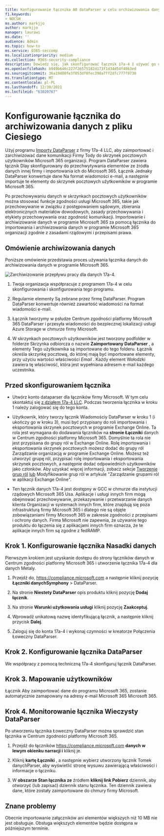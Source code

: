 ```yaml
---
title: Konfigurowanie łącznika A0 dataParser w celu archiwizowania danych w programie Microsoft 365
f1.keywords:
- NOCSH
ms.author: markjjo
author: markjjo
manager: laurawi
ms.date: ''
audience: Admin
ms.topic: how-to
ms.service: O365-seccomp
ms.localizationpriority: medium
ms.collection: M365-security-compliance
description: Dowiedz się, jak skonfigurować łącznik 17a-4 I używać go do importowania i archiwizowania danych w programie Microsoft 365.
ms.openlocfilehash: b949b646c227f26575182d173f1d34d54f40b3ed
ms.sourcegitcommit: 36a19d80fe3f053df0fec398a7ff2dfc777f9730
ms.translationtype: MT
ms.contentlocale: pl-PL
ms.lasthandoff: 12/30/2021
ms.locfileid: "63020767"
---
```

# <a name="set-up-a-connector-to-archive-data-from-symphony"></a>Konfigurowanie łącznika do archiwizowania danych z pliku Ciesiego

Użyj programu [Importy DataParser](https://www.17a-4.com/Symphony-dataparser/) z firmy 17a-4 LLC, aby zaimportować i zarchiwizować dane komunikacji Firmy Tody do skrzynek pocztowych użytkowników Microsoft 365 organizacji. Program DataParser zawiera łącznik Dlay skonfigurowany do przechwytywania elementów ze źródła danych innej firmy i importowania ich do Microsoft 365. Łącznik Jednaky DataParser konwertuje dane Na format wiadomości e-mail, a następnie importuje te elementy do skrzynek pocztowych użytkowników w programie Microsoft 365.

Po przechowywaniu danych w skrzynkach pocztowych użytkowników można stosować funkcje zgodności usługi Microsoft 365, takie jak przechowywanie w związku z postępowaniem sądowym, zbierania elektronicznych materiałów dowodowych, zasady przechowywania i etykiety przechowywania oraz zgodność komunikacji. Importowanie i archiwizowanie danych w programie Microsoft 365 za pomocą łącznika do importowania i archiwizowania danych w programie Microsoft 365 organizacji zgodnie z zasadami rządowymi i przepisami prawa.

## <a name="overview-of-archiving-symphony-data"></a>Omówienie archiwizowania danych

Poniższe omówienie przedstawia proces używania łącznika danych do archiwizowania danych w programie Microsoft 365.

![Zarchiwizowanie przepływu pracy dla danych 17a-4.](../media/SymphonyDataParserConnectorWorkflow.png)

1. Twoja organizacja współpracuje z programem 17a-4 w celu skonfigurowania i skonfigurowania tego programu.

2. Regularnie elementy Są zebrane przez firmę DataParser. Program DataParser konwertuje również zawartość wiadomości na format wiadomości e-mail.

3. Łącznik tworzymy w psłudze Centrum zgodności platformy Microsoft 365 DataParser i przesyła wiadomości do bezpiecznej lokalizacji usługi Azure Storage w chmurze firmy Microsoft.

4. W skrzynkach pocztowych użytkowników jest tworzony podfolder w folderze Skrzynka odbiorcza o nazwie **Zaimportowany DataParser** , a elementy Tego użytkownika są importowane do tego folderu. Łącznik określa skrzynkę pocztową, do której mają być importowane elementy, przy użyciu wartości właściwości *Email* . Każdy element Wołodzki zawiera tę właściwość, która jest wypełniana adresem e-mail każdego uczestnika.

## <a name="before-you-set-up-a-connector"></a>Przed skonfigurowaniem łącznika

- Utwórz konto dataparser dla łączników firmy Microsoft. W tym celu skontaktuj się [z działem 17a-4 LLC](https://www.17a-4.com/contact/). Podczas tworzenia łącznika w kroku 1 należy zalogować się do tego konta.

- Użytkownik, który tworzy łącznik Wiadomościy DataParser w kroku 1 (i ukończy go w kroku 3), musi być przypisany do roli importowania i eksportowania skrzynek pocztowych w programie Exchange Online. Ta rola jest wymagana do dodawania łączników na **stronie Łączniki** danych w Centrum zgodności platformy Microsoft 365. Domyślnie ta rola nie jest przypisana do grupy ról w Exchange Online. Rolę importowania i eksportowania skrzynek pocztowych możesz dodać do grupy ról Zarządzanie organizacją w programie Exchange Online. Możesz też utworzyć grupę ról, przypisać rolę importowania i eksportowania skrzynek pocztowych, a następnie dodać odpowiednich użytkowników jako członków. Aby uzyskać więcej informacji, zobacz sekcje [Tworzenie grup ról](/Exchange/permissions-exo/role-groups#create-role-groups) [lub](/Exchange/permissions-exo/role-groups#modify-role-groups) Modyfikowanie grup ról w artykule "Zarządzanie grupami ról w aplikacji Exchange Online".

- Ten łącznik danych 17a-4 jest dostępny w GCC w chmurze dla instytucji rządowych Microsoft 365 Usa. Aplikacje i usługi innych firm mogą obejmować przechowywanie, przekazywanie i przetwarzanie danych klienta Organizacji w systemach innych firm, które znajdują się poza infrastrukturą firmy Microsoft 365 i dlatego nie są objęte zobowiązaniami firmy Microsoft 365 w zakresie zgodności z przepisami i ochrony danych. Firma Microsoft nie zapewnia, że używanie tego produktu do łączenia się z aplikacjami innych firm oznacza, że te aplikacje innych firm są zgodne z fedRAMP.

## <a name="step-1-set-up-a-symphony-dataparser-connector"></a>Krok 1. Konfigurowanie łącznika Nasadki danych

Pierwszym krokiem jest uzyskanie dostępu do strony łączników danych w Centrum zgodności platformy Microsoft 365 i utworzenie łącznika 17a-4 dla danych Metaly.

1. Przejdź do, <https://compliance.microsoft.com> a następnie kliknij pozycję **Łączniki danychSymphony** >  DataParser.

2. Na stronie **Niestety DataParser** opis produktu kliknij pozycję **Dodaj łącznik**.

3. Na stronie **Warunki użytkowania usługi** kliknij pozycję **Zaakceptuj**.

4. Wprowadź unikatową nazwę identyfikującą łącznik, a następnie kliknij przycisk **Dalej**.

5. Zaloguj się do konta 17a-4 i wykonaj czynności w kreatorze Połączenia Łoweczny DataParser.

## <a name="step-2-configure-the-symphony-dataparser-connector"></a>Krok 2. Konfigurowanie łącznika DataParser

We współpracy z pomocą techniczną 17a-4 skonfiguruj łącznik DataParser.

## <a name="step-3-map-users"></a>Krok 3. Mapowanie użytkowników

Łącznik Aby zaimportować dane do programu Microsoft 365, zostanie automatycznie zamapowany na adresy e-mail Microsoft 365 Microsoft 365.

## <a name="step-4-monitor-the-symphony-dataparser-connector"></a>Krok 4. Monitorowanie łącznika Wieczysty DataParser

Po utworzeniu łącznika Łoweczny DataParser można sprawdzić stan łącznika w Centrum zgodności platformy Microsoft 365.

1. Przejdź do łączników <https://compliance.microsoft.com> **danych w lewym okienku narracji i** kliknij je.

2. Kliknij **kartę Łączniki** , a następnie wybierz utworzony łącznik Tomek danychParser, aby wyświetlić stronę wysuwu zawierającą właściwości i informacje o łączniku.

3. W **obszarze Stan łącznika ze** źródłem **kliknij link Pobierz** dziennik, aby otworzyć (lub zapisać) dziennik stanu łącznika. Ten dziennik zawiera dane, które zostały zaimportowane do chmury firmy Microsoft.

## <a name="known-issues"></a>Znane problemy

Obecnie importowanie załączników ani elementów większych niż 10 MB nie jest obsługuje. Obsługa większych elementów będzie dostępna w późniejszym terminie.
